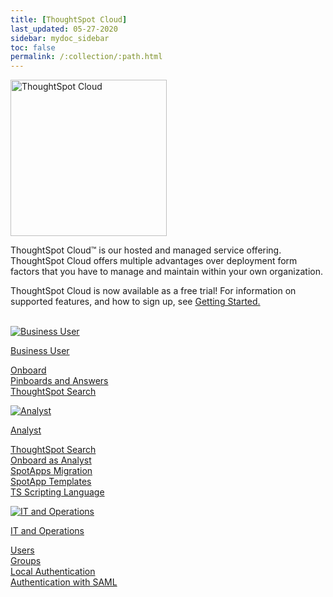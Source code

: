 ```yaml
---
title: [ThoughtSpot Cloud]
last_updated: 05-27-2020
sidebar: mydoc_sidebar
toc: false
permalink: /:collection/:path.html
---
```

<div class="grid-container-opener">

  <div class="grid-child">
    <img src="{{ "/images/ts-cloud-sm.png" | prepend: site.baseurl  }}" alt="ThoughtSpot Cloud" height="250"></div>
  <div class="grid-child">
    <p class="text-opener">ThoughtSpot Cloud&trade; is our hosted and managed service offering. ThoughtSpot Cloud offers multiple advantages over deployment form factors that you have to manage and maintain within your own organization.</p><p class="text-opener">ThoughtSpot Cloud is now available as a free trial! For information on supported features, and how to sign up, see <a href="{{ "/admin/ts-cloud/cloud-getting-started.html "| prepend: site.baseurl }}">Getting Started.</a></p>
    </div>
  <div class="grid-child">&nbsp;</div>
</div>
<!-- <div></div> -->

<!--<div class="text-opener">
  <dl>
    <dlentry>
    <dt>Faster time to business value</dt>
    <dd>We make it easy for you to onboard and adopt the platform throughout your organization.</dd></dlentry>
    <dlentry>
    <dt>No Infrastructure management</dt>
    <dd>You can start using ThoughtSpot with minimal risk and cost.</dd></dlentry>
    <dlentry>
    <dt>Rapid innovation</dt>
    <dd>Experience fast release cycles, and get early  access to powerful new features.</dd></dlentry>
  </dl>
</div>  -->

<div class="grid-container-persona">
  <div class="grid-child">
    <a href="{{ "/admin/ts-cloud/business-user.html "| prepend: site.baseurl }}">
      <img src="{{ "/images/persona-business-user.png" | prepend: site.baseurl  }}" alt="Business User"></a>
    <p class="personaTitle"><a href="{{ "/admin/ts-cloud/business-user.html "| prepend: site.baseurl }}">Business User</a></p>
    <p class="topicLink">
      <a href="{{ "/admin/ts-cloud/business-user-onboarding.html "| prepend: site.baseurl }}">Onboard</a><br>
      <a href="{{ "/admin/ts-cloud/pinboards.html "| prepend: site.baseurl }}"> Pinboards and Answers</a><br>
      <a href="{{ "/admin/ts-cloud/search-assist.html "| prepend: site.baseurl }}">ThoughtSpot Search</a></p>
  </div>
  <div class="grid-child">
    <a href="{{ "/admin/ts-cloud/analyst.html "| prepend: site.baseurl }}">
      <img src="{{ "/images/persona-analyst.png" | prepend: site.baseurl  }}" alt="Analyst"></a>
    <p class="personaTitle"><a href="{{ "/admin/ts-cloud/analyst.html "| prepend: site.baseurl }}">Analyst</a></p>
    <p class="topicLink">
      <a href="{{ "/admin/ts-cloud/search-assist.html "| prepend: site.baseurl }}">ThoughtSpot Search</a><br>
      <a href="analyst-onboarding.html">Onboard as Analyst</a><br>
      <a href="scriptability.html">SpotApps Migration</a><br>
      <a href="app-templates.html">SpotApp Templates</a><br>
      <a href="tsl.html">TS Scripting Language</a></p>
  </div>
  <div class="grid-child">
    <a href="{{ "/admin/ts-cloud/it-ops.html "| prepend: site.baseurl }}">
      <img src="{{ "/images/persona-it-ops.png" | prepend: site.baseurl  }}" alt="IT and Operations"></a>
    <p class="personaTitle"><a href="{{ "/admin/ts-cloud/it-ops.html "| prepend: site.baseurl }}">IT and Operations</a></p>
    <p class="topicLink">
      <a href="users.html">Users</a><br>
      <a href="groups.html">Groups</a><br>
      <a href="authentication-local.html">Local Authentication</a><br>
      <a href="authentication-integration.html">Authentication with SAML</a></p>
  </div>
  <div class="grid-child"></div>
</div>
